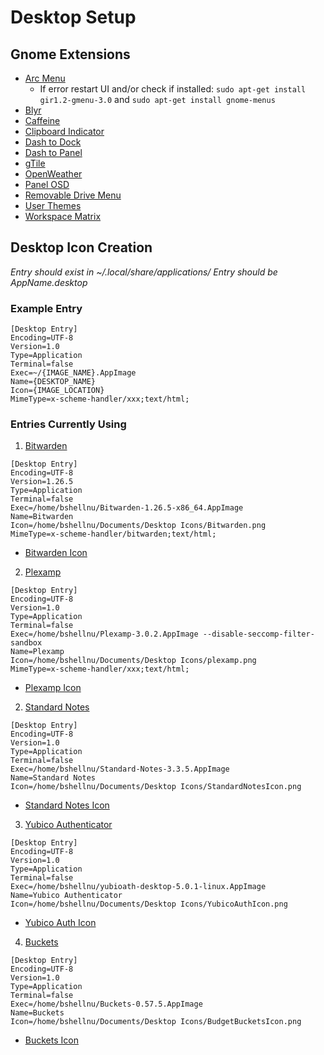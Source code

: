 # Desktop Setup

## Gnome Extensions

- [Arc Menu](https://extensions.gnome.org/extension/3628/arcmenu/)
  - If error restart UI and/or check if installed: `sudo apt-get install gir1.2-gmenu-3.0` and `sudo apt-get install gnome-menus`
- [Blyr](https://extensions.gnome.org/extension/1251/blyr/)
- [Caffeine](https://extensions.gnome.org/extension/517/caffeine/)
- [Clipboard Indicator](https://extensions.gnome.org/extension/779/clipboard-indicator/)
- [Dash to Dock](https://micheleg.github.io/dash-to-dock/)
- [Dash to Panel](https://extensions.gnome.org/extension/1160/dash-to-panel/)
- [gTile](https://github.com/gTile)
- [OpenWeather](https://extensions.gnome.org/extension/750/openweather/)
- [Panel OSD](https://extensions.gnome.org/extension/708/panel-osd/)
- [Removable Drive Menu](https://extensions.gnome.org/extension/7/removable-drive-menu/)
- [User Themes](https://extensions.gnome.org/extension/19/user-themes/)
- [Workspace Matrix](https://extensions.gnome.org/extension/1485/workspace-matrix/)

## Desktop Icon Creation

_Entry should exist in ~/.local/share/applications/_
_Entry should be AppName.desktop_

### Example Entry

```
[Desktop Entry]
Encoding=UTF-8
Version=1.0
Type=Application
Terminal=false
Exec=~/{IMAGE_NAME}.AppImage
Name={DESKTOP_NAME}
Icon={IMAGE_LOCATION}
MimeType=x-scheme-handler/xxx;text/html;
```

### Entries Currently Using

1. [Bitwarden](https://vault.bitwarden.com/download/?app=desktop&platform=linux)

```
[Desktop Entry]
Encoding=UTF-8
Version=1.26.5
Type=Application
Terminal=false
Exec=/home/bshellnu/Bitwarden-1.26.5-x86_64.AppImage
Name=Bitwarden
Icon=/home/bshellnu/Documents/Desktop Icons/Bitwarden.png
MimeType=x-scheme-handler/bitwarden;text/html;
```

- [Bitwarden Icon](https://github.com/BradNut/computer-setup-info/blob/master/linux/images/desktop-images/Bitwarden.png)

2. [Plexamp](https://plexamp.com/#downloads)

```
[Desktop Entry]
Encoding=UTF-8
Version=1.0
Type=Application
Terminal=false
Exec=/home/bshellnu/Plexamp-3.0.2.AppImage --disable-seccomp-filter-sandbox
Name=Plexamp
Icon=/home/bshellnu/Documents/Desktop Icons/plexamp.png
MimeType=x-scheme-handler/xxx;text/html;
```

- [Plexamp Icon](https://github.com/BradNut/computer-setup-info/blob/master/linux/images/desktop-images/plexamp.png)

2. [Standard Notes](https://standardnotes.org/extensions?downloaded=linux)

```
[Desktop Entry]
Encoding=UTF-8
Version=1.0
Type=Application
Terminal=false
Exec=/home/bshellnu/Standard-Notes-3.3.5.AppImage
Name=Standard Notes
Icon=/home/bshellnu/Documents/Desktop Icons/StandardNotesIcon.png
```

- [Standard Notes Icon](https://github.com/BradNut/computer-setup-info/blob/master/linux/images/desktop-images/StandardNotesIcon.png)

3. [Yubico Authenticator](https://www.yubico.com/products/services-software/download/yubico-authenticator/#download_here)

```
[Desktop Entry]
Encoding=UTF-8
Version=1.0
Type=Application
Terminal=false
Exec=/home/bshellnu/yubioath-desktop-5.0.1-linux.AppImage
Name=Yubico Authenticator
Icon=/home/bshellnu/Documents/Desktop Icons/YubicoAuthIcon.png
```

- [Yubico Auth Icon](https://github.com/BradNut/computer-setup-info/blob/master/linux/images/desktop-images/YubicoAuthIcon.png)

4. [Buckets](https://www.budgetwithbuckets.com/en/download.html)

```
[Desktop Entry]
Encoding=UTF-8
Version=1.0
Type=Application
Terminal=false
Exec=/home/bshellnu/Buckets-0.57.5.AppImage
Name=Buckets
Icon=/home/bshellnu/Documents/Desktop Icons/BudgetBucketsIcon.png
```

- [Buckets Icon](https://github.com/BradNut/computer-setup-info/blob/master/linux/images/desktop-images/BudgetBucketsIcon.png)
